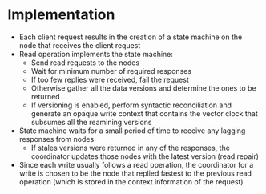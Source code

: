 # Implementation

* Each client request results in the creation of a state machine on the node that receives the client request
* Read operation implements the state machine:
  * Send read requests to the nodes
  * Wait for minimum number of required responses
  * If too few replies were received, fail the request
  * Otherwise gather all the data versions and determine the ones to be returned
  * If versioning is enabled, perform syntactic reconciliation and generate an opaque write context that contains the vector clock that subsumes all the reamining versions
* State machine waits for a small period of time to receive any lagging responses from nodes
  * If stales versions were returned in any of the responses, the coordinator updates those nodes with the latest  version (read repair)
* Since each write usually follows a read operation, the coordinator for a write is chosen to be the node that replied fastest to the previous read operation (which is stored in the context information of the request)
